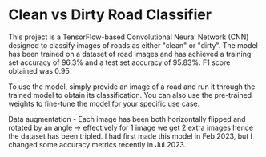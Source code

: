 # Clean vs Dirty Road Classifier
This project is a TensorFlow-based Convolutional Neural Network (CNN) designed to classify images of roads as either "clean" or "dirty". The model has been trained on a dataset of road images and has achieved a training set accuracy of 96.3% and a test set accuracy of 95.83%. F1 score obtained was 0.95

To use the model, simply provide an image of a road and run it through the trained model to obtain its classification. You can also use the pre-trained weights to fine-tune the model for your specific use case.

Data augmentation - Each image has been both horizontally flipped and rotated by an angle -> effectively for 1 image we get 2 extra images hence the dataset has been tripled.
I had first made this model in Feb 2023, but I changed some accuracy metrics recently in Jul 2023.
